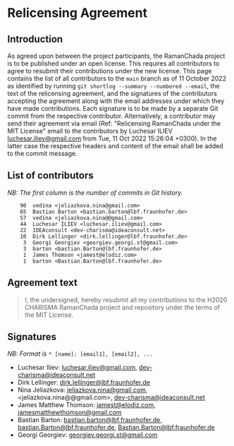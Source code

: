 # Relicensing Agreement

## Introduction
As agreed upon between the project participants, the RamanChada project is to be published under an open license. This requires all contributors to agree to resubmit their contributions under the new license. This page contains the list of all contributors to the `main` branch as of 11 October 2022 as identified by running `git shortlog --summary --numbered --email`, the text of the relicensing agreement, and the signatures of the contributors accepting the agreement along with the email addresses under which they have made contributions. Each signature is to be made by a separate Git commit from the respective contributor. Alternatively, a contributor may send their agreement via email (Ref: "Relicensing RamanChada under the MIT License" email to the contributors by Luchesar ILIEV <luchesar.iliev@gmail.com> from Tue, 11 Oct 2022 15:26:04 +0300). In the latter case the respective headers and content of the email shall be added to the commit message.

## List of contributors

*NB: The first column is the number of commits in Git history.*
```
    90  vedina <jeliazkova.nina@gmail.com>
    65  Bastian Barton <bastian.barton@lbf.fraunhofer.de>
    57  vedina <jeliazkova.nina@@gmail.com>
    44  Luchesar ILIEV <luchesar.iliev@gmail.com>
    22  IDEAconsult <dev-charisma@ideaconsult.net>
    10  Dirk Lellinger <dirk.lellinger@lbf.fraunhofer.de>
     3  Georgi Georgiev <georgiev.georgi.st@gmail.com>
     3  barton <bastian.Barton@lbf.fraunhofer.de>
     1  James Thomson <jamest@elodiz.com>
     1  barton <Bastian.Barton@lbf.fraunhofer.de>
```

## Agreement text
> I, the undersigned, hereby resubmit all my contributions to the H2020 CHARISMA RamanChada project and repository under the terms of the MIT License.

## Signatures

*NB: Format is* `* [name]: [email1], [email2], ...`

* Luchesar Iliev: <luchesar.iliev@gmail.com>, <dev-charisma@ideaconsult.net>
* Dirk Lellinger: <dirk.lellinger@lbf.fraunhofer.de>
* Nina Jeliazkova: <jeliazkova.nina@gmail.com>, <jeliazkova.nina@@gmail.com>, <dev-charisma@ideaconsult.net>
* James Matthew Thomson: <jamest@elodiz.com>, <jamesmatthewthomson@gmail.com>
* Bastian Barton: <bastian.barton@lbf.fraunhofer.de>, <bastian.Barton@lbf.fraunhofer.de>, <Bastian.Barton@lbf.fraunhofer.de>
* Georgi Georgiev: <georgiev.georgi.st@gmail.com>
